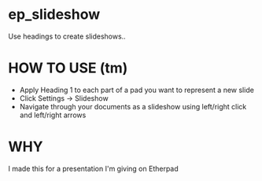 # ep_slideshow

Use headings to create slideshows..

# HOW TO USE (tm)
* Apply Heading 1 to each part of a pad you want to represent a new slide
* Click Settings -> Slideshow
* Navigate through your documents as a slideshow using left/right click and left/right arrows

# WHY
I made this for a presentation I'm giving on Etherpad
